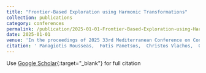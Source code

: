 ```yaml
---
title: "Frontier-Based Exploration using Harmonic Transformations"
collection: publications
category: conferences
permalink: /publication/2025-01-01-Frontier-Based-Exploration-using-Harmonic-Transformations
date: 2025-01-01
venue: 'In the proceedings of 2025 33rd Mediterranean Conference on Control and Automation (MED)'
citation: ' Panagiotis Rousseas,  Fotis Panetsos,  Christos Vlachos,  George Karras,  Charalampos Bechlioulis,  Kostas Kyriakopoulos, &quot;Frontier-Based Exploration using Harmonic Transformations.&quot; In the proceedings of 2025 33rd Mediterranean Conference on Control and Automation (MED), 2025.'
---
```

Use [Google Scholar](https://scholar.google.com/scholar?q=Frontier+Based+Exploration+using+Harmonic+Transformations){:target="_blank"} for full citation